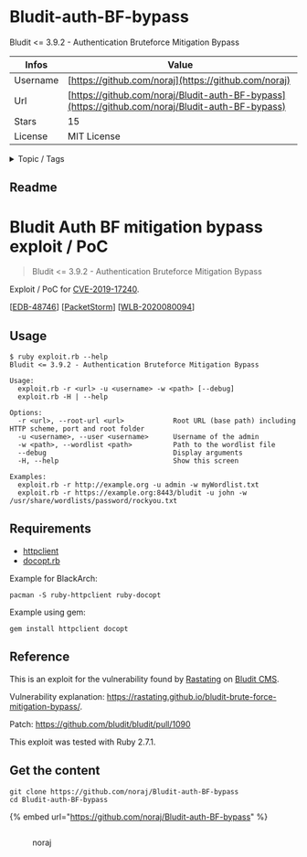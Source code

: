# Bludit-auth-BF-bypass

Bludit <= 3.9.2 - Authentication Bruteforce Mitigation Bypass

| Infos    | Value                                                              |
| -------- | -------------------------------------------------------------------|
| Username | [https://github.com/noraj](https://github.com/noraj) |
| Url      | [https://github.com/noraj/Bludit-auth-BF-bypass](https://github.com/noraj/Bludit-auth-BF-bypass)                                               |
| Stars    | 15                                                          |
| License  | MIT License                                                        |

<details>

<summary>Topic / Tags</summary>

* authentication* bludit* bruteforce* bypass* cms* cve-2019-17240* exploit* poc* proof-of-concept

</details>

## Readme

# Bludit Auth BF mitigation bypass exploit / PoC

> Bludit <= 3.9.2 - Authentication Bruteforce Mitigation Bypass

Exploit / PoC for [CVE-2019-17240](https://nvd.nist.gov/vuln/detail/CVE-2019-17240).

[[EDB-48746](https://www.exploit-db.com/exploits/48746)] [[PacketStorm](https://packetstormsecurity.com/files/158875/Bludit-3.9.2-Authentication-Bruteforce-Mitigation-Bypass.html)] [[WLB-2020080094](https://cxsecurity.com/issue/WLB-2020080094)]

## Usage

```
$ ruby exploit.rb --help
Bludit <= 3.9.2 - Authentication Bruteforce Mitigation Bypass

Usage:
  exploit.rb -r <url> -u <username> -w <path> [--debug]
  exploit.rb -H | --help

Options:
  -r <url>, --root-url <url>            Root URL (base path) including HTTP scheme, port and root folder
  -u <username>, --user <username>      Username of the admin
  -w <path>, --wordlist <path>          Path to the wordlist file
  --debug                               Display arguments
  -H, --help                            Show this screen

Examples:
  exploit.rb -r http://example.org -u admin -w myWordlist.txt
  exploit.rb -r https://example.org:8443/bludit -u john -w /usr/share/wordlists/password/rockyou.txt
```

## Requirements

- [httpclient](https://github.com/nahi/httpclient)
- [docopt.rb](https://github.com/docopt/docopt.rb)

Example for BlackArch:

```
pacman -S ruby-httpclient ruby-docopt
```

Example using gem:

```
gem install httpclient docopt
```

## Reference

This is an exploit for the vulnerability found by [Rastating](https://rastating.github.io/) on [Bludit CMS](https://www.bludit.com/).

Vulnerability explanation: https://rastating.github.io/bludit-brute-force-mitigation-bypass/.

Patch: https://github.com/bludit/bludit/pull/1090

This exploit was tested with Ruby 2.7.1.



## Get the content

```
git clone https://github.com/noraj/Bludit-auth-BF-bypass
cd Bludit-auth-BF-bypass
```

{% embed url="https://github.com/noraj/Bludit-auth-BF-bypass" %}

<figure><img src="https://avatars.githubusercontent.com/u/16578570?v=4" alt=""><figcaption><p>noraj</p></figcaption></figure>
